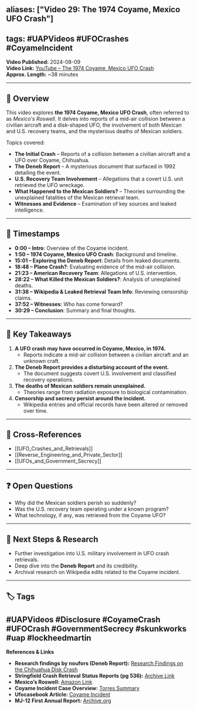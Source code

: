 ## aliases: ["Video 29: The 1974 Coyame, Mexico UFO Crash"]

## tags: #UAPVideos #UFOCrashes #CoyameIncident

**Video Published:** 2024-08-09  
**Video Link:** [YouTube – The 1974 Coyame, Mexico UFO Crash](https://chatgpt.com/g/g-67baa97585e08191bb015cca779fd47a-uap-gerb-research-assistant/c/INSERT_VIDEO_LINK)  
**Approx. Length:** ~38 minutes

---

## 📌 Overview

This video explores **the 1974 Coyame, Mexico UFO Crash**, often referred to as _Mexico's Roswell_. It delves into reports of a mid-air collision between a civilian aircraft and a disk-shaped UFO, the involvement of both Mexican and U.S. recovery teams, and the mysterious deaths of Mexican soldiers.

Topics covered:

- **The Initial Crash** – Reports of a collision between a civilian aircraft and a UFO over Coyame, Chihuahua.
- **The Deneb Report** – A mysterious document that surfaced in 1992 detailing the event.
- **U.S. Recovery Team Involvement** – Allegations that a covert U.S. unit retrieved the UFO wreckage.
- **What Happened to the Mexican Soldiers?** – Theories surrounding the unexplained fatalities of the Mexican retrieval team.
- **Witnesses and Evidence** – Examination of key sources and leaked intelligence.

---

## 🎥 Timestamps

- **0:00 – Intro**: Overview of the Coyame incident.
- **1:50 – 1974 Coyame, Mexico UFO Crash**: Background and timeline.
- **15:01 – Exploring the Deneb Report**: Details from leaked documents.
- **18:48 – Plane Crash?**: Evaluating evidence of the mid-air collision.
- **21:23 – American Recovery Team**: Allegations of U.S. intervention.
- **28:22 – What Killed the Mexican Soldiers?**: Analysis of unexplained deaths.
- **31:38 – Wikipedia & Leaked Retrieval Team Info**: Reviewing censorship claims.
- **37:52 – Witnesses**: Who has come forward?
- **30:29 – Conclusion**: Summary and final thoughts.

---

## 📝 Key Takeaways

1. **A UFO crash may have occurred in Coyame, Mexico, in 1974.**
    - Reports indicate a mid-air collision between a civilian aircraft and an unknown craft.
2. **The Deneb Report provides a disturbing account of the event.**
    - The document suggests covert U.S. involvement and classified recovery operations.
3. **The deaths of Mexican soldiers remain unexplained.**
    - Theories range from radiation exposure to biological contamination.
4. **Censorship and secrecy persist around the incident.**
    - Wikipedia entries and official records have been altered or removed over time.

---

## 🔗 Cross-References

- [[UFO_Crashes_and_Retrievals]]
- [[Reverse_Engineering_and_Private_Sector]]
- [[UFOs_and_Government_Secrecy]]

---

## ❓ Open Questions

- Why did the Mexican soldiers perish so suddenly?
- Was the U.S. recovery team operating under a known program?
- What technology, if any, was retrieved from the Coyame UFO?

---

## 🔮 Next Steps & Research

- Further investigation into U.S. military involvement in UFO crash retrievals.
- Deep dive into the **Deneb Report** and its credibility.
- Archival research on Wikipedia edits related to the Coyame incident.

---

## 🏷️ Tags

#UAPVideos #Disclosure #CoyameCrash #UFOCrash #GovernmentSecrecy #skunkworks #uap #lockheedmartin
---

**References & Links**

- **Research findings by noufors (Deneb Report):** [Research Findings on the Chihuahua Disk Crash](https://www.noufors.com/Research_Findings_on_the_Chihuahua_Disk_Crash.html)
- **Stringfield Crash Retrieval Status Reports (pg 536):** [Archive Link](https://archive.org/details/ufo-crash-retrievals-status-reports-1-vii/page/n535/mode/2up?view=theater&q=COYAME)
- **Mexico’s Roswell:** [Amazon Link](https://www.amazon.com/Mexicos-Roswell-Chihuahua-UFO-Crash-dp-0981759718/dp/0981759718/ref=dp_ob_image_bk)
- **Coyame Incident Case Overview:** [Torres Summary](https://web.archive.org/web/20220125174745/https://roswellbooks.com/museum/?page%5Fid=68)
- **Ufocasebook Article:** [Coyame Incident](https://www.ufocasebook.com/chihuahuamexico1974.html)
- **MJ-12 First Annual Report:** [Archive.org](https://archive.org/details/majestictwelveproject1stannualreport/mode/2up?q=biological)
